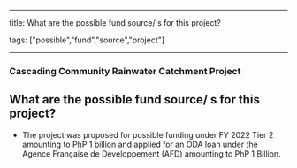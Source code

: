 
---

title: What are the possible fund source/ s for this project?

tags: ["possible","fund","source","project"]

---

### Cascading Community Rainwater Catchment Project

## What are the possible fund source/ s for this project?


 - The project was proposed for possible funding under FY 2022 Tier 2 amounting to PhP 1 billion and applied for an ODA loan under the Agence Française de Développement (AFD) amounting to PhP 1 Billion.
